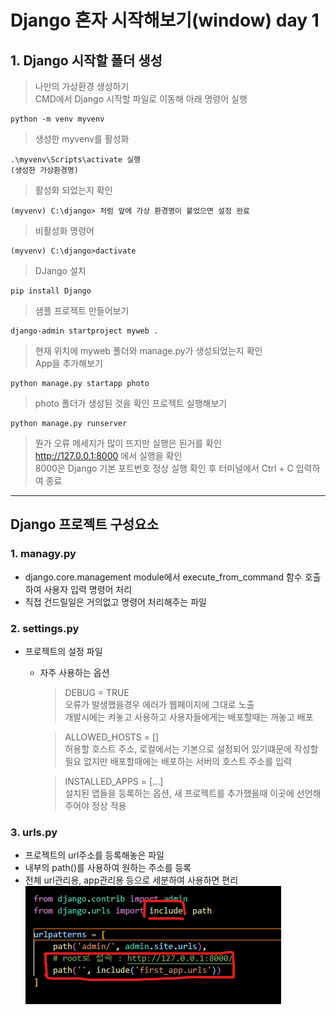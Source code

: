 # Django 혼자 시작해보기(window) day 1

## 1. Django 시작할 폴더 생성

> 나만의 가상환경 생성하기  
> CMD에서 Django 시작할 파일로 이동해 아래 명령어 실행
```
python -m venv myvenv
```

> 생성한 myvenv를 활성화
```
.\myvenv\Scripts\activate 실행
(생성한 가상환경명)
```

> 활성화 되었는지 확인
```
(myvenv) C:\django> 처럼 앞에 가상 환경명이 붙었으면 설정 완료
```

> 비활성화 명령어
```
(myvenv) C:\django>dactivate
```

> DJango 설치
```
pip install Django
```

> 샘플 프로젝트 만들어보기
```
django-admin startproject myweb .
```

> 현재 위치에 myweb 폴더와 manage.py가 생성되었는지 확인  
> App을 추가해보기
```
python manage.py startapp photo
```

> photo 폴더가 생성된 것을 확인
> 프로젝트 실행해보기

```
python manage.py runserver
```

>뭔가 오류 메세지가 많이 뜨지만 실행은 된거를 확인  
> http://127.0.0.1:8000 에서 실행을 확인  
> 8000은 Django 기본 포트번호
> 정상 실행 확인 후 터미널에서 Ctrl + C 입력하여 종료

-------------------------

## Django 프로젝트 구성요소

### 1. managy.py
   - django.core.management module에서 execute_from_command 함수
    호출하여 사용자 입력 명령어 처리
   - 직접 건드릴일은 거의없고 명령어 처리해주는 파일

### 2. settings.py
   - 프로젝트의 설정 파일
     - 자주 사용하는 옵션
        > DEBUG = TRUE   
        > 오류가 발생했을경우 에러가 웹페이지에 그대로 노출  
        > 개발시에는 켜놓고 사용하고 사용자들에게는 배포할때는 꺼놓고 배포

        > ALLOWED_HOSTS = []  
        > 허용할 호스트 주소, 로컬에서는 기본으로 설정되어 있기떄문에 작성할 필요 없지만
        > 배포할때에는 배포하는 서버의 호스트 주소를 입력

        > INSTALLED_APPS = [...]  
        > 설치된 앱들을 등록하는 옵션, 새 프로젝트를 추가했을때 이곳에 선언해주어야 정상 적용  


### 3. urls.py
   - 프로젝트의 url주소를 등록해놓은 파일
   - 내부의 path()를 사용하여 원하는 주소를 등록
   - 전체 url관리용, app관리용 등으로 세분하여 사용하면 편리  
   ![Alt text](img/urls.png)
